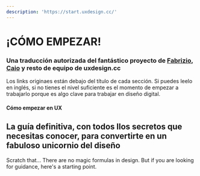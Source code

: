 ```yaml
---
description: 'https://start.uxdesign.cc/'
---
```


# ¡CÓMO EMPEZAR!

### Una traducción autorizada del fantástico proyecto de [Fabrizio](https://uxdesign.cc/@fabriciot), [Caio](https://uxdesign.cc/@caioab) y resto de equipo de uxdesign.cc

Los links originaes están debajo del título de cada sección. Si puedes leelo en inglés, si no tienes el nivel suficiente es el momento de empezar a trabajarlo porque es algo clave para trabajar en diseño digital.

#### Cómo empezar en UX

## La guía definitiva, con todos llos secretos que necesitas conocer, para convertirte en un fabuloso unicornio del diseño

Scratch that... There are no magic formulas in design. But if you are looking for guidance, here's a starting point.



